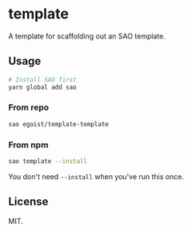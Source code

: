 # template

A template for scaffolding out an SAO template.

## Usage

```bash
# Install SAO first
yarn global add sao
```

### From repo

```bash
sao egoist/template-template
```

### From npm

```bash
sao template --install
```

You don't need `--install` when you've run this once.

## License

MIT.
